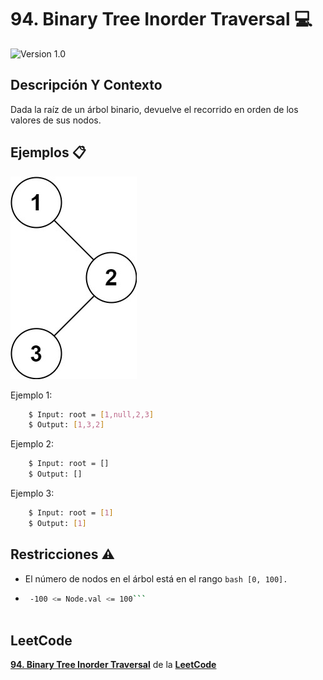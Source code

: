 # 94. Binary Tree Inorder Traversal 💻

![Version 1.0](https://img.shields.io/badge/version-1.0.-blue.svg) 

## Descripción Y Contexto

Dada la raíz de un árbol binario, devuelve el recorrido en orden de los valores de sus nodos.

## Ejemplos 📋

![Imagen de Evidencia](https://github.com/Andrea-lol/Taller-Estructuras-Datos-Avanzadas/blob/main/94.%20Binary%20Tree%20Inorder%20Traversal/img/lc-treeinsert.jpg "Esta es una imagen de muestra.")

Ejemplo 1:

```bash
    $ Input: root = [1,null,2,3]
    $ Output: [1,3,2]
```
Ejemplo 2:

```bash
    $ Input: root = []
    $ Output: []
```
Ejemplo 3:

```bash
    $ Input: root = [1]
    $ Output: [1]
```

## Restricciones ⚠️	

* El número de nodos en el árbol está en el rango ```bash
        [0, 100].```

*  ```bash
    -100 <= Node.val <= 100```
    
## LeetCode
**[94. Binary Tree Inorder Traversal]** de la **[LeetCode]**

[94. Binary Tree Inorder Traversal]: https://leetcode.com/problems/binary-tree-inorder-traversal/
[LeetCode]: https://leetcode.com
